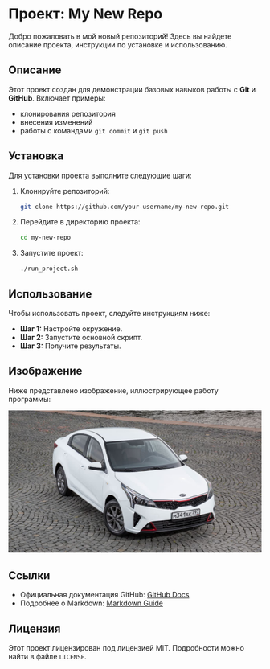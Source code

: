 # Проект: My New Repo

Добро пожаловать в мой новый репозиторий! Здесь вы найдете описание проекта, инструкции по установке и использованию.

## Описание

Этот проект создан для демонстрации базовых навыков работы с **Git** и **GitHub**. Включает примеры:

- клонирования репозитория
- внесения изменений
- работы с командами `git commit` и `git push`

## Установка

Для установки проекта выполните следующие шаги:

1. Клонируйте репозиторий:
    ```bash
    git clone https://github.com/your-username/my-new-repo.git
    ```

2. Перейдите в директорию проекта:
    ```bash
    cd my-new-repo
    ```

3. Запустите проект:
    ```bash
    ./run_project.sh
    ```

## Использование

Чтобы использовать проект, следуйте инструкциям ниже:

- **Шаг 1:** Настройте окружение.
- **Шаг 2:** Запустите основной скрипт.
- **Шаг 3:** Получите результаты.

## Изображение

Ниже представлено изображение, иллюстрирующее работу программы:

![Пример работы программы](7IAAAgJ.jpg)

## Ссылки

- Официальная документация GitHub: [GitHub Docs](https://docs.github.com)
- Подробнее о Markdown: [Markdown Guide](https://www.markdownguide.org)

## Лицензия

Этот проект лицензирован под лицензией MIT. Подробности можно найти в файле `LICENSE`.
